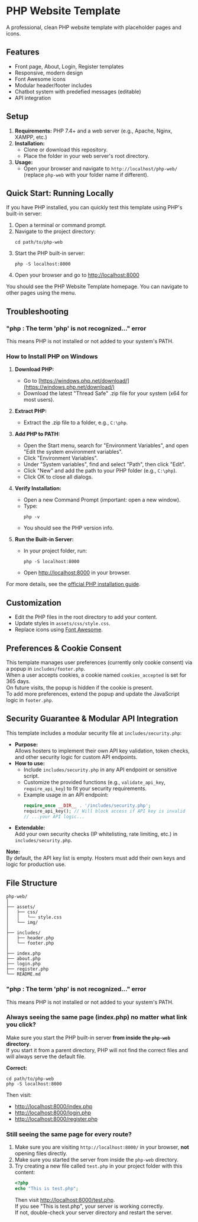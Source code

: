 # PHP Website Template 

A professional, clean PHP website template with placeholder pages and icons.

## Features

- Front page, About, Login, Register templates
- Responsive, modern design
- Font Awesome icons
- Modular header/footer includes
- Chatbot system with predefied messages (editable)
- API integration

## Setup

1. **Requirements:** PHP 7.4+ and a web server (e.g., Apache, Nginx, XAMPP, etc.)
2. **Installation:**  
   - Clone or download this repository.
   - Place the folder in your web server's root directory.
3. **Usage:**  
   - Open your browser and navigate to `http://localhost/php-web/` (replace `php-web` with your folder name if different).

## Quick Start: Running Locally

If you have PHP installed, you can quickly test this template using PHP's built-in server:

1. Open a terminal or command prompt.
2. Navigate to the project directory:
   ```
   cd path/to/php-web
   ```
3. Start the PHP built-in server:
   ```
   php -S localhost:8000
   ```
4. Open your browser and go to [http://localhost:8000](http://localhost:8000)

You should see the PHP Website Template homepage. You can navigate to other pages using the menu.

## Troubleshooting

### "php : The term 'php' is not recognized..." error

This means PHP is not installed or not added to your system's PATH.

### How to Install PHP on Windows

1. **Download PHP:**
   - Go to [https://windows.php.net/download/](https://windows.php.net/download/)
   - Download the latest "Thread Safe" .zip file for your system (x64 for most users).

2. **Extract PHP:**
   - Extract the .zip file to a folder, e.g., `C:\php`.

3. **Add PHP to PATH:**
   - Open the Start menu, search for "Environment Variables", and open "Edit the system environment variables".
   - Click "Environment Variables".
   - Under "System variables", find and select "Path", then click "Edit".
   - Click "New" and add the path to your PHP folder (e.g., `C:\php`).
   - Click OK to close all dialogs.

4. **Verify Installation:**
   - Open a new Command Prompt (important: open a new window).
   - Type:
     ```
     php -v
     ```
   - You should see the PHP version info.

5. **Run the Built-in Server:**
   - In your project folder, run:
     ```
     php -S localhost:8000
     ```
   - Open [http://localhost:8000](http://localhost:8000) in your browser.

For more details, see the [official PHP installation guide](https://www.php.net/manual/en/install.windows.php).

## Customization

- Edit the PHP files in the root directory to add your content.
- Update styles in `assets/css/style.css`.
- Replace icons using [Font Awesome](https://fontawesome.com/icons).

## Preferences & Cookie Consent

This template manages user preferences (currently only cookie consent) via a popup in `includes/footer.php`.  
When a user accepts cookies, a cookie named `cookies_accepted` is set for 365 days.  
On future visits, the popup is hidden if the cookie is present.  
To add more preferences, extend the popup and update the JavaScript logic in `footer.php`.

## Security Guarantee & Modular API Integration

This template includes a modular security file at `includes/security.php`:

- **Purpose:**  
  Allows hosters to implement their own API key validation, token checks, and other security logic for custom API endpoints.
- **How to use:**  
  - Include `includes/security.php` in any API endpoint or sensitive script.
  - Customize the provided functions (e.g., `validate_api_key`, `require_api_key`) to fit your security requirements.
  - Example usage in an API endpoint:
    ```php
    require_once __DIR__ . '/includes/security.php';
    require_api_key(); // Will block access if API key is invalid
    // ...your API logic...
    ```
- **Extendable:**  
  Add your own security checks (IP whitelisting, rate limiting, etc.) in `includes/security.php`.

**Note:**  
By default, the API key list is empty. Hosters must add their own keys and logic for production use.

## File Structure

```
php-web/
│
├── assets/
│   ├── css/
│   │   └── style.css
│   └── img/
│
├── includes/
│   ├── header.php
│   └── footer.php
│
├── index.php
├── about.php
├── login.php
├── register.php
└── README.md
```

### "php : The term 'php' is not recognized..." error

This means PHP is not installed or not added to your system's PATH.

### Always seeing the same page (index.php) no matter what link you click?

Make sure you start the PHP built-in server **from inside the `php-web` directory**.  
If you start it from a parent directory, PHP will not find the correct files and will always serve the default file.

**Correct:**
```
cd path/to/php-web
php -S localhost:8000
```
Then visit:  
- [http://localhost:8000/index.php](http://localhost:8000/index.php)  
- [http://localhost:8000/login.php](http://localhost:8000/login.php)  
- [http://localhost:8000/register.php](http://localhost:8000/register.php)

### Still seeing the same page for every route?

1. Make sure you are visiting `http://localhost:8000/` in your browser, **not** opening files directly.
2. Make sure you started the server from inside the `php-web` directory.
3. Try creating a new file called `test.php` in your project folder with this content:
   ```php
   <?php
   echo "This is test.php";
   ```
   Then visit [http://localhost:8000/test.php](http://localhost:8000/test.php).  
   If you see "This is test.php", your server is working correctly.  
   If not, double-check your server directory and restart the server.
